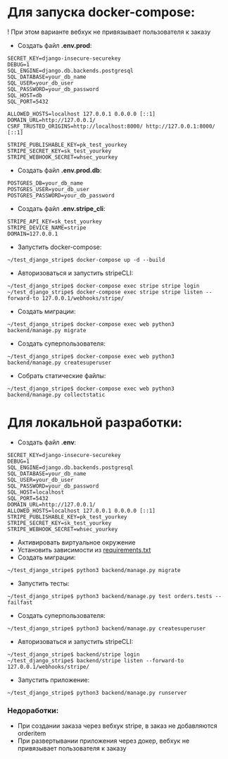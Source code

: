 # Для запуска docker-compose:
! При этом варианте вебхук не привязывает пользователя к заказу
* Создать файл **.env.prod**:
```
SECRET_KEY=django-insecure-securekey
DEBUG=1
SQL_ENGINE=django.db.backends.postgresql
SQL_DATABASE=your_db_name
SQL_USER=your_db_user
SQL_PASSWORD=your_db_password
SQL_HOST=db
SQL_PORT=5432

ALLOWED_HOSTS=localhost 127.0.0.1 0.0.0.0 [::1]
DOMAIN_URL=http://127.0.0.1/
CSRF_TRUSTED_ORIGINS=http://localhost:8000/ http://127.0.0.1:8000/ [::1]

STRIPE_PUBLISHABLE_KEY=pk_test_yourkey
STRIPE_SECRET_KEY=sk_test_yourkey
STRIPE_WEBHOOK_SECRET=whsec_yourkey
```
* Создать файл **.env.prod.db**:
```
POSTGRES_DB=your_db_name
POSTGRES_USER=your_db_user
POSTGRES_PASSWORD=your_db_password
```
* Создать файл **.env.stripe_cli**:
```
STRIPE_API_KEY=sk_test_yourkey
STRIPE_DEVICE_NAME=stripe
DOMAIN=127.0.0.1
```
* Запустить docker-compose:
```
~/test_django_stripe$ docker-compose up -d --build
```
* Авторизоваться и запустить stripeCLI:
```
~/test_django_stripe$ docker-compose exec stripe stripe login
~/test_django_stripe$ docker-compose exec stripe stripe listen --forward-to 127.0.0.1/webhooks/stripe/
```
* Создать миграции:
```
~/test_django_stripe$ docker-compose exec web python3 backend/manage.py migrate
```
* Создать суперпользователя:
```
~/test_django_stripe$ docker-compose exec web python3 backend/manage.py createsuperuser
```
* Собрать статические файлы:
```
~/test_django_stripe$ docker-compose exec web python3 backend/manage.py collectstatic
```

# Для локальной разработки:
* Создать файл **.env**:
```
SECRET_KEY=django-insecure-securekey
DEBUG=1
SQL_ENGINE=django.db.backends.postgresql
SQL_DATABASE=your_db_name
SQL_USER=your_db_user
SQL_PASSWORD=your_db_password
SQL_HOST=localhost
SQL_PORT=5432
DOMAIN_URL=http://127.0.0.1/
ALLOWED_HOSTS=localhost 127.0.0.1 0.0.0.0 [::1]
STRIPE_PUBLISHABLE_KEY=pk_test_yourkey
STRIPE_SECRET_KEY=sk_test_yourkey
STRIPE_WEBHOOK_SECRET=whsec_yourkey
```
* Активировать виртуальное окружение
* Установить зависимости из [requirements.txt](requirements.txt)
* Создать миграции:
```
~/test_django_stripe$ python3 backend/manage.py migrate
```
* Запустить тесты:
```
~/test_django_stripe$ python3 backend/manage.py test orders.tests --failfast
```
* Создать суперпользователя:
```
~/test_django_stripe$ python3 backend/manage.py createsuperuser
```
* Авторизоваться и запустить stripeCLI:
```
~/test_django_stripe$ backend/stripe login
~/test_django_stripe$ backend/stripe listen --forward-to 127.0.0.1/webhooks/stripe/
```
* Запустить приложение:
```
~/test_django_stripe$ python3 backend/manage.py runserver
```

### Недоработки:
* При создании заказа через вебхук stripe, в заказ не добавляются orderitem
* При развертывании приложения через докер, вебхук не привязывает пользователя к заказу